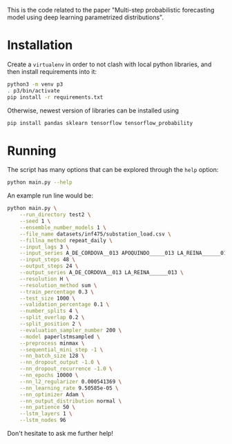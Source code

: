 This is the code related to the paper "Multi-step probabilistic forecasting model using deep learning parametrized distributions".

# Installation

Create a `virtualenv` in order to not clash with local python libraries, and
then install requirements into it:

```bash
python3 -m venv p3
. p3/bin/activate
pip install -r requirements.txt
```

Otherwise, newest version of libraries can be installed using

```bash
pip install pandas sklearn tensorflow tensorflow_probability
```

# Running

The script has many options that can be explored through the `help` option:

```bash
python main.py --help
```

An example run line would be:

```bash
python main.py \
    --run_directory test2 \
    --seed 1 \
    --ensemble_number_models 1 \
    --file_name datasets/inf475/substation_load.csv \
    --fillna_method repeat_daily \
    --input_lags 3 \
    --input_series A_DE_CORDOVA__013 APOQUINDO_____013 LA_REINA______013 \
    --input_steps 48 \
    --output_steps 24 \
    --output_series A_DE_CORDOVA__013 LA_REINA______013 \
    --resolution H \
    --resolution_method sum \
    --train_percentage 0.3 \
    --test_size 1000 \
    --validation_percentage 0.1 \
    --number_splits 4 \
    --split_overlap 0.2 \
    --split_position 2 \
    --evaluation_sampler_number 200 \
    --model paperlstmsampled \
    --preprocess minmax \
    --sequential_mini_step -1 \
    --nn_batch_size 128 \
    --nn_dropout_output -1.0 \
    --nn_dropout_recurrence -1.0 \
    --nn_epochs 10000 \
    --nn_l2_regularizer 0.000541369 \
    --nn_learning_rate 9.50585e-05 \
    --nn_optimizer Adam \
    --nn_output_distribution normal \
    --nn_patience 50 \
    --lstm_layers 1 \
    --lstm_nodes 96
```

Don't hesitate to ask me further help!
